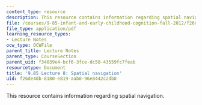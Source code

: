 ```yaml
---
content_type: resource
description: This resource contains information regarding spatial navigation.
file: /courses/9-85-infant-and-early-childhood-cognition-fall-2012/f26de40b8180e819aab096e8442c2db8_MIT9_85F12_lec8_navigation.pdf
file_type: application/pdf
learning_resource_types:
- Lecture Notes
ocw_type: OCWFile
parent_title: Lecture Notes
parent_type: CourseSection
parent_uid: f34039e4-bcf6-3fce-dc58-43559fc7feab
resourcetype: Document
title: '9.85 Lecture 8: Spatial navigation'
uid: f26de40b-8180-e819-aab0-96e8442c2db8
---
```

This resource contains information regarding spatial navigation.

